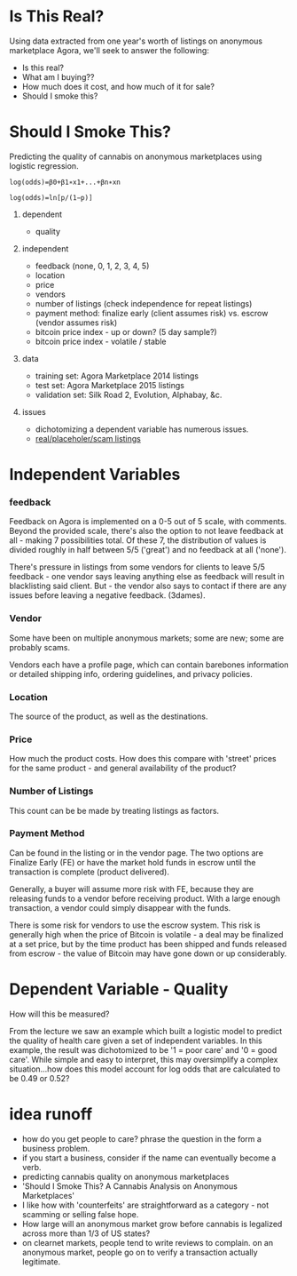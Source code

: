 
# Is This Real?

Using data extracted from one year's worth of listings on anonymous marketplace Agora, we'll seek to answer the following:

- Is this real?
- What am I buying?? 
- How much does it cost, and how much of it for sale?
- Should I smoke this?


# Should I Smoke This?

Predicting the quality of cannabis on anonymous marketplaces using logistic regression.

	log(odds)=β0+β1∗x1+...+βn∗xn

	log(odds)=ln[p/(1−p)]


1. dependent
	* quality

2. independent
	* feedback (none, 0, 1, 2, 3, 4, 5)
	* location
	* price
	* vendors
	* number of listings (check independence for repeat listings)
	* payment method: finalize early (client assumes risk) vs. escrow (vendor assumes risk)
	* bitcoin price index - up or down? (5 day sample?)
	* bitcoin price index - volatile  / stable

3. data
	* training set: 	Agora Marketplace 2014 listings
	* test set: 		Agora Marketplace 2015 listings
	* validation set: 	Silk Road 2, Evolution, Alphabay, &c.

4. issues
	* dichotomizing a dependent variable has numerous issues.
	* [real/placeholer/scam listings](SaveMyPlace.md)



# Independent Variables

### feedback

Feedback on Agora is implemented on a 0-5 out of 5 scale, with comments. Beyond the provided scale, there's also the option to not leave feedback at all - making 7 possibilities total. Of these 7, the distribution of values is divided roughly in half between 5/5 ('great') and no feedback at all ('none').

There's pressure in listings from some vendors for clients to leave 5/5 feedback - one vendor says leaving anything else as feedback will result in blacklisting said client. But - the vendor also says to contact if there are any issues before leaving a negative feedback. (3dames). 

### Vendor

Some have been on multiple anonymous markets; some are new; some are probably scams.

Vendors each have a profile page, which can contain barebones information or detailed shipping info, ordering guidelines, and privacy policies. 

### Location

The source of the product, as well as the destinations. 

### Price

How much the product costs. How does this compare with 'street' prices for the same product - and general availability of the product?

### Number of Listings

This count can be be made by treating listings as factors.

### Payment Method

Can be found in the listing or in the vendor page. The two options are Finalize Early (FE) or have the market hold funds in escrow until the transaction is complete (product delivered). 

Generally, a buyer will assume more risk with FE, because they are releasing funds to a vendor before receiving product. With a large enough transaction, a vendor could simply disappear with the funds. 

There is some risk for vendors to use the escrow system. This risk is generally high when the price of Bitcoin is volatile - a deal may be finalized at a set price, but by the time product has been shipped and funds released from escrow - the value of Bitcoin may have gone down or up considerably.

# Dependent Variable - Quality

How will this be measured? 

From the lecture we saw an example which built a logistic model to predict the quality of health care given a set of independent variables. In this example, the result was dichotomized to be '1 = poor care' and '0 = good care'. While simple and easy to interpret, this may oversimplify a complex situation...how does this model account for log odds that are calculated to be 0.49 or 0.52? 


# idea runoff

- how do you get people to care? phrase the question in the form a business problem. 
- if you start a business, consider if the name can eventually become a verb.
- predicting cannabis quality on anonymous marketplaces
- 'Should I Smoke This? A Cannabis Analysis on Anonymous Marketplaces'
- I like how with 'counterfeits' are straightforward as a category - not scamming or selling false hope. 
- How large will an anonymous market grow before cannabis is legalized across more than 1/3 of US states? 
- on clearnet markets, people tend to write reviews to complain. on an anonymous market, people go on to verify a transaction actually legitimate. 




	
